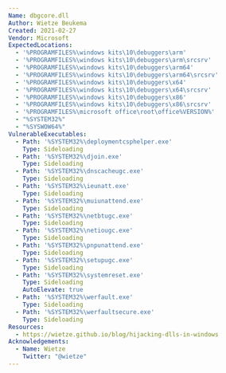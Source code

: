 ```yaml
---
Name: dbgcore.dll
Author: Wietze Beukema
Created: 2021-02-27
Vendor: Microsoft
ExpectedLocations:
  - '%PROGRAMFILES%\windows kits\10\debuggers\arm'
  - '%PROGRAMFILES%\windows kits\10\debuggers\arm\srcsrv'
  - '%PROGRAMFILES%\windows kits\10\debuggers\arm64'
  - '%PROGRAMFILES%\windows kits\10\debuggers\arm64\srcsrv'
  - '%PROGRAMFILES%\windows kits\10\debuggers\x64'
  - '%PROGRAMFILES%\windows kits\10\debuggers\x64\srcsrv'
  - '%PROGRAMFILES%\windows kits\10\debuggers\x86'
  - '%PROGRAMFILES%\windows kits\10\debuggers\x86\srcsrv'
  - '%PROGRAMFILES%\microsoft office\root\office%VERSION%'
  - "%SYSTEM32%"
  - "%SYSWOW64%"
VulnerableExecutables:
  - Path: '%SYSTEM32%\deploymentcsphelper.exe'
    Type: Sideloading
  - Path: '%SYSTEM32%\djoin.exe'
    Type: Sideloading
  - Path: '%SYSTEM32%\dnscacheugc.exe'
    Type: Sideloading
  - Path: '%SYSTEM32%\ieunatt.exe'
    Type: Sideloading
  - Path: '%SYSTEM32%\muiunattend.exe'
    Type: Sideloading
  - Path: '%SYSTEM32%\netbtugc.exe'
    Type: Sideloading
  - Path: '%SYSTEM32%\netiougc.exe'
    Type: Sideloading
  - Path: '%SYSTEM32%\pnpunattend.exe'
    Type: Sideloading
  - Path: '%SYSTEM32%\setupugc.exe'
    Type: Sideloading
  - Path: '%SYSTEM32%\systemreset.exe'
    Type: Sideloading
    AutoElevate: true
  - Path: '%SYSTEM32%\werfault.exe'
    Type: Sideloading
  - Path: '%SYSTEM32%\werfaultsecure.exe'
    Type: Sideloading
Resources:
  - https://wietze.github.io/blog/hijacking-dlls-in-windows
Acknowledgements:
  - Name: Wietze
    Twitter: "@wietze"
---
```


